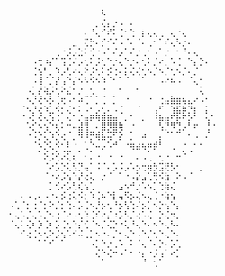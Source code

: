 
⠀⠀⠀⠀⠀⠀⠀⠀⠀⠀⠀⠀⠀⠀⠀⠀⠣⠀⠀⠀⠀⠀⠀⠀⠀⠀⠀⠀⠀⠀⠀⠀⠀⠀⠀⠀
⠀⠀⠀⠀⠀⠀⠀⠀⠀⠀⠀⠀⠀⠀⠀⡀⢌⡄⡐⠠⠀⠄⠀⠀⠀⠀⠀⠀⠀⠀⠀⠀⠀⠀⠀⠀
⠀⠀⠀⠀⠀⠀⠀⠀⠀⠀⠀⠀⠀⠄⠘⢄⠊⠞⠅⢈⠂⢑⠀⡆⢄⢄⢀⠀⢄⠐⢄⠀⠀⠀⠀⠀
⠀⠀⠀⠀⠀⠀⠀⠀⠀⠀⠀⣀⠀⢍⡓⠄⡊⠊⠌⠠⠈⠄⠈⠄⢀⠂⠁⠎⢄⠣⡐⠄⠀⠀⠀⠀
⠀⠀⠀⠀⠀⠀⠀⠀⢀⠐⡨⡠⣑⠅⢊⠐⠠⠁⠌⡠⠁⠌⡐⢀⠂⠠⠁⡐⠀⠂⠘⠄⢄⠀⠀⠀
⠀⠀⠀⠀⠠⢒⠰⡌⠁⢩⢈⠌⡠⢂⠅⡨⢂⠑⡐⢄⠑⡐⠄⢂⠅⡈⠔⡀⠡⢈⠀⠑⡄⡑⠄⠀
⠀⠀⠀⠀⢈⢢⠃⡀⠱⡠⢃⠔⢄⠕⡨⢂⠅⡪⢐⠄⡅⢌⢌⢂⠢⡈⠢⡈⢂⠢⡈⠄⡈⠀⠀⠀
⠀⠀⠀⠀⠠⢸⠈⡈⡜⢠⠑⡌⠢⠣⠪⠢⠱⠈⠂⠁⠈⠀⠀⠁⠀⠀⠠⠔⠦⠠⠀⠈⢄⠂⠀⠀
⠀⠀⠀⠠⡁⡜⢵⡨⢂⠕⣌⠂⡐⠀⢂⠀⠐⠀⠀⠂⠀⠀⠂⠀⠀⠀⠀⠀⠀⠀⠀⠀⠀⢅⠀⠀
⠀⠀⠀⠢⡘⢜⠢⡣⢈⢖⠠⠂⠴⢉⠁⡁⢈⠀⡁⠀⠐⠀⠀⠀⠐⠀⢐⣤⣷⣶⢦⣄⠔⠠⠂⠀
⠀⠀⠈⠢⡘⢔⠱⣁⠪⡂⢌⠂⠅⠠⠂⡠⢂⠄⠠⢈⠀⠀⠈⠀⠀⢠⠋⠀⢱⣯⡷⡙⡆⠀⡅⠀
⠀⠀⠈⡐⢅⠪⠢⡱⠨⡀⠢⠁⢌⣶⠟⠻⣿⣿⣶⡀⠄⠁⠀⠄⠀⠘⡷⣶⣋⣗⠋⡕⠁⠀⢢⠁
⠀⠀⠀⠐⢅⡑⡱⡈⡣⠂⢉⠒⣾⢹⣀⢂⡿⣝⣿⡻⠀⡈⠀⠀⠀⠀⠱⢌⡙⣨⠔⠁⠋⠀⢨⠈
⠀⠀⠀⠈⢐⠌⡢⡘⢌⠪⡀⠄⠙⡘⡍⠻⠷⡲⢁⠎⠀⠄⠀⠚⠀⢀⡆⠀⠀⠀⠀⠁⠐⠀⠂⠀
⠀⠀⠀⠀⠀⡑⢌⠢⡑⢁⣃⠈⡀⠠⡈⠒⠔⠐⠉⠀⠈⠻⠾⠳⡛⠟⠁⠀⠠⠀⡈⢀⠁⠁⠀⠀
⠀⠀⠀⠀⠀⠀⠕⡨⢊⠔⢅⢆⠀⠂⠄⠐⠀⠐⠀⠐⠀⠀⠄⠠⢀⠀⢂⠐⠀⠒⠈⠀⠀⠀⠀⠀
⠀⠀⠀⠀⠀⠀⠈⠔⡡⡑⢅⢣⡙⢤⠁⠨⠈⠄⡡⠨⡠⠡⡢⢒⢶⡳⣩⢟⡣⠂⠀⠀⠀⡀⠀⠀
⠀⠀⠀⠀⠀⠀⠈⠐⠔⡨⢢⠑⡜⢔⢅⠀⡐⠈⠀⠁⠐⠠⡕⣠⢁⢛⠪⣳⠀⠕⠠⠈⠀⠀⠀⠀
⠀⠀⠀⠀⠀⠀⠀⡁⢊⠔⡡⢃⢎⢢⢁⠀⠀⠀⠀⣠⠢⠚⡐⠡⠢⡁⢑⢷⢌⠀⠀⠀⠀⠀⠀⠀
⠀⠀⠄⠠⢀⠄⠠⠐⠄⡪⢐⢅⠪⡂⠱⢈⠦⠑⡇⢤⠫⡢⢌⠢⢄⢈⠐⢵⢢⠀⠀⠀⠀⠀⠀⠀
⠠⢁⠈⡂⢐⠈⡂⠕⡈⡂⢑⠄⡡⢈⠢⡘⡢⢂⠘⡢⢣⢑⠌⡢⡁⠢⡑⢢⠑⡄⠀⠀⠀⠀⠀⠀
⠂⢄⠡⡈⢄⠡⡈⠢⢐⠈⠔⠠⢂⠱⢈⠎⠔⡌⠰⡡⠣⡈⢔⠡⢌⠀⡑⢌⠲⡀⠀⠀⠀⠀⠀⠀
⠈⢄⠅⢌⠆⡱⢈⠆⡡⢈⢂⠑⡌⢊⠈⠢⡈⢌⡑⠐⢅⠘⢄⠑⠄⠢⠑⢄⠣⠄⠀⠀⠀⠀⠀⠀
⠀⠀⠊⢔⢈⠢⢂⠕⡨⢢⠡⠊⠬⢀⡁⠢⠐⠄⡈⠂⢄⠑⠠⠑⡈⢂⠑⢄⠑⠄⠀⠀⠀⠀⠀⠀
⠀⠀⠀⠀⠀⠁⠁⠊⠀⠁⠀⠀⠀⠀⠠⡁⠑⡐⢀⠡⠀⠅⠈⢄⠈⠄⡑⠄⡡⢁⠀⠀⠀⠀⠀⠀
⠀⠀⠀⠀⠀⠀⠀⠀⠀⠀⠀⠀⠀⠀⠀⢌⠑⢌⠒⠠⠁⠂⠐⡄⠐⡨⢠⠁⠔⡁⠀⠀⠀⠀⠀⠀
⠀⠀⠀⠀⠀⠀⠀⠀⠀⠀⠀⠀⠀⠀⠀⠀⠁⠀⠀⠀⠀⠀⠀⠘⠀⢂⠁⠀⠀⠀⠀⠀⠀⠀⠀⠀
